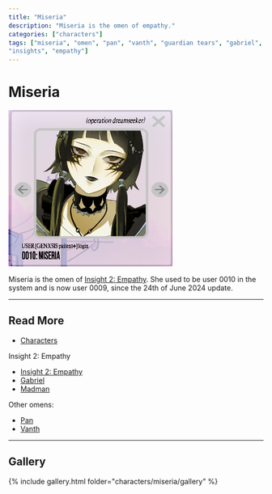 ```yaml
---
title: "Miseria"
description: "Miseria is the omen of empathy."
categories: ["characters"]
tags: ["miseria", "omen", "pan", "vanth", "guardian tears", "gabriel", "archangel", 
"insights", "empathy"]
---
```

# Miseria

![Miseria's Avatar](../../Resources/characters/miseria/miseria.png)

Miseria is the omen of [Insight 2: Empathy](../lore/insight2-empathy). She used to be user 0010 in the system and is now user 0009, since 
the 24th of June 2024 update.

***

## Read More

- [Characters](../characters)

Insight 2: Empathy

- [Insight 2: Empathy](../lore/insight2-empathy)
- [Gabriel](gabriel)
- [Madman](madman)

Other omens:
 
- [Pan](pan)
- [Vanth](vanth)

***

## Gallery

{% include gallery.html folder="characters/miseria/gallery" %}